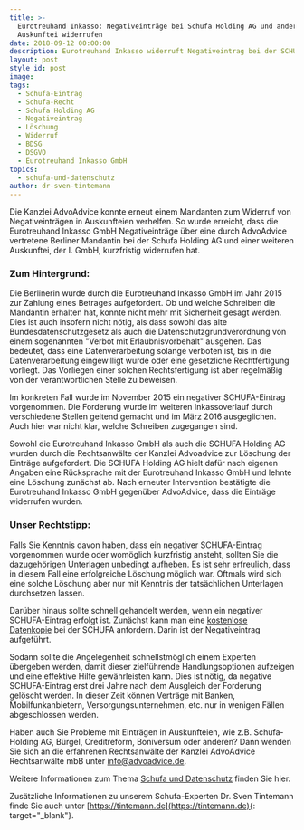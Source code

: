 ```yaml
---
title: >-
  Eurotreuhand Inkasso: Negativeinträge bei Schufa Holding AG und anderer
  Auskunftei widerrufen
date: 2018-09-12 00:00:00
description: Eurotreuhand Inkasso widerruft Negativeintrag bei der SCHUFA
layout: post
style_id: post
image:
tags:
  - Schufa-Eintrag
  - Schufa-Recht
  - Schufa Holding AG
  - Negativeintrag
  - Löschung
  - Widerruf
  - BDSG
  - DSGVO
  - Eurotreuhand Inkasso GmbH
topics:
  - schufa-und-datenschutz
author: dr-sven-tintemann
---
```

Die Kanzlei AdvoAdvice konnte erneut einem Mandanten zum Widerruf von Negativeinträgen in Auskunfteien verhelfen. So wurde erreicht, dass die Eurotreuhand Inkasso GmbH Negativeinträge über eine durch AdvoAdvice vertretene Berliner Mandantin bei der Schufa Holding AG und einer weiteren Auskunftei, der I. GmbH, kurzfristig widerrufen hat.

### Zum Hintergrund:

Die Berlinerin wurde durch die Eurotreuhand Inkasso GmbH im Jahr 2015 zur Zahlung eines Betrages aufgefordert. Ob und welche Schreiben die Mandantin erhalten hat, konnte nicht mehr mit Sicherheit gesagt werden. Dies ist auch insofern nicht nötig, als dass sowohl das alte Bundesdatenschutzgesetz als auch die Datenschutzgrundverordnung von einem sogenannten "Verbot mit Erlaubnisvorbehalt" ausgehen. Das bedeutet, dass eine Datenverarbeitung solange verboten ist, bis in die Datenverarbeitung eingewilligt wurde oder eine gesetzliche Rechtfertigung vorliegt. Das Vorliegen einer solchen Rechtsfertigung ist aber regelmäßig von der verantwortlichen Stelle zu beweisen.

Im konkreten Fall wurde im November 2015 ein negativer SCHUFA-Eintrag vorgenommen. Die Forderung wurde im weiteren Inkassoverlauf durch verschiedene Stellen geltend gemacht und im März 2016 ausgeglichen. Auch hier war nicht klar, welche Schreiben zugegangen sind.

Sowohl die Eurotreuhand Inkasso GmbH als auch die SCHUFA Holding AG wurden durch die Rechtsanwälte der Kanzlei Advoadvice zur Löschung der Einträge aufgefordert. Die SCHUFA Holding AG hielt dafür nach eigenen Angaben eine Rücksprache mit der Eurotreuhand Inkasso GmbH und lehnte eine Löschung zunächst ab. Nach erneuter Intervention bestätigte die Eurotreuhand Inkasso GmbH gegenüber AdvoAdvice, dass die Einträge widerrufen wurden.

### Unser Rechtstipp:

Falls Sie Kenntnis davon haben, dass ein negativer SCHUFA-Eintrag vorgenommen wurde oder womöglich kurzfristig ansteht, sollten Sie die dazugehörigen Unterlagen unbedingt aufheben. Es ist sehr erfreulich, dass in diesem Fall eine erfolgreiche Löschung möglich war. Oftmals wird sich eine solche Löschung aber nur mit Kenntnis der tatsächlichen Unterlagen durchsetzen lassen.&nbsp;

Darüber hinaus sollte schnell gehandelt werden, wenn ein negativer SCHUFA-Eintrag erfolgt ist. Zunächst kann man eine [kostenlose Datenkopie](https://www.meineschufa.de/site-11_3_1)&nbsp;bei der SCHUFA anfordern. Darin ist der Negativeintrag aufgeführt.

Sodann sollte die Angelegenheit schnellstmöglich einem Experten übergeben werden, damit dieser zielführende Handlungsoptionen aufzeigen und eine effektive Hilfe gewährleisten kann. Dies ist nötig, da negative SCHUFA-Eintrag erst drei Jahre nach dem Ausgleich der Forderung gelöscht werden. In dieser Zeit können Verträge mit Banken, Mobilfunkanbietern, Versorgungsunternehmen, etc. nur in wenigen Fällen abgeschlossen werden.

Haben auch Sie Probleme mit Einträgen in Auskunfteien, wie z.B. Schufa-Holding AG, Bürgel, Creditreform, Boniversum oder anderen? Dann wenden Sie sich an die erfahrenen Rechtsanwälte der Kanzlei AdvoAdvice Rechtsanwälte mbB unter [info@advoadvice.de](mailto:info@advoadvice.de).

Weitere Informationen zum Thema [Schufa und Datenschutz](/themen/schufa-und-datenschutz/)&nbsp;finden Sie hier.&nbsp;

Zusätzliche Informationen zu unserem Schufa-Experten Dr. Sven Tintemann finde Sie auch unter [https://tintemann.de](https://tintemann.de){: target="_blank"}.